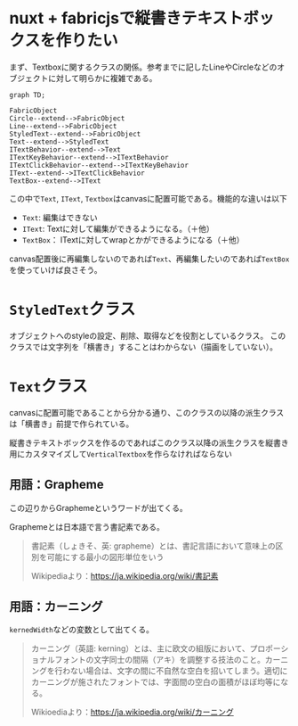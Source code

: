 # nuxt + fabricjsで縦書きテキストボックスを作りたい

まず、Textboxに関するクラスの関係。参考までに記したLineやCircleなどのオブジェクトに対して明らかに複雑である。

```mermaid
graph TD;

FabricObject
Circle--extend-->FabricObject
Line--extend-->FabricObject
StyledText--extend-->FabricObject
Text--extend-->StyledText
ITextBehavior--extend-->Text
ITextKeyBehavior--extend-->ITextBehavior
ITextClickBehavior--extend-->ITextKeyBehavior
IText--extend-->ITextClickBehavior
TextBox--extend-->IText
```

この中で`Text`, `IText`, `Textbox`はcanvasに配置可能である。機能的な違いは以下

- `Text`: 編集はできない
- `IText`: Textに対して編集ができるようになる。（＋他）
- `TextBox`： ITextに対してwrapとかができるようになる（＋他）

canvas配置後に再編集しないのであれば`Text`、再編集したいのであれば`TextBox`を使っていけば良さそう。

# `StyledText`クラス

オブジェクトへのstyleの設定、削除、取得などを役割としているクラス。
このクラスでは文字列を「横書き」することはわからない（描画をしていない）。

# `Text`クラス

canvasに配置可能であることから分かる通り、このクラスの以降の派生クラスは「横書き」前提で作られている。

縦書きテキストボックスを作るのであればこのクラス以降の派生クラスを縦書き用にカスタマイズして`VerticalTextbox`を作らなければならない

## 用語：Grapheme

この辺りからGraphemeというワードが出てくる。

Graphemeとは日本語で言う書記素である。

> 書記素（しょきそ、英: grapheme）とは、書記言語において意味上の区別を可能にする最小の図形単位をいう
> 
> Wikipediaより：https://ja.wikipedia.org/wiki/書記素

## 用語：カーニング

`kernedWidth`などの変数として出てくる。

> カーニング（英語: kerning）とは、主に欧文の組版において、プロポーショナルフォントの文字同士の間隔（アキ）を調整する技法のこと。カーニングを行わない場合は、文字の間に不自然な空白を招いてしまう。適切にカーニングが施されたフォントでは、字面間の空白の面積がほぼ均等になる。
> 
> Wikioediaより：https://ja.wikipedia.org/wiki/カーニング
